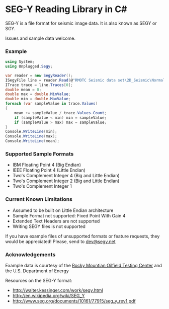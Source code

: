 # SEG-Y Reading Library in C# #

SEG-Y is a file format for seismic image data.  It is also known as SEGY or SGY.

Issues and sample data welcome. 

### Example

```C#
using System;
using Unplugged.Segy;
```

```C#
var reader = new SegyReader();
ISegyFile line = reader.Read(@"RMOTC Seismic data set\2D_Seismic\NormalizedMigrated_segy\lineA.sgy");
ITrace trace = line.Traces[0];
double mean = 0;
double max = double.MinValue;
double min = double.MaxValue;
foreach (var sampleValue in trace.Values)
{
    mean += sampleValue / trace.Values.Count;
    if (sampleValue < min) min = sampleValue;
    if (sampleValue > max) max = sampleValue;
}
Console.WriteLine(min);
Console.WriteLine(max);
Console.WriteLine(mean);
```

### Supported Sample Formats
- IBM Floating Point 4 (Big Endian)
- IEEE Floating Point 4 (Little Endian)
- Two's Complement Integer 4 (Big and Little Endian)
- Two's Complement Integer 2 (Big and Little Endian)
- Two's Complement Integer 1

### Current Known Limitations
- Assumed to be built on Little Endian architecture
- Sample Format not supported: Fixed Point With Gain 4
- Extended Text Headers are not supported
- Writing SEGY files is not supported

If you have example files of unsupported formats or feature requests, they would be appreciated!  Please, send to <dev@segy.net>

### Acknowledgements

Example data is courtesy of the [Rocky Mountian Oilfield Testing Center](http://www.rmotc.doe.gov/) and the U.S. Department of Energy

Resources on the SEG-Y format:

   - http://walter.kessinger.com/work/segy.html
   - http://en.wikipedia.org/wiki/SEG_Y
   - http://www.seg.org/documents/10161/77915/seg_y_rev1.pdf
